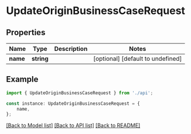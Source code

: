 # UpdateOriginBusinessCaseRequest


## Properties

Name | Type | Description | Notes
------------ | ------------- | ------------- | -------------
**name** | **string** |  | [optional] [default to undefined]

## Example

```typescript
import { UpdateOriginBusinessCaseRequest } from './api';

const instance: UpdateOriginBusinessCaseRequest = {
    name,
};
```

[[Back to Model list]](../README.md#documentation-for-models) [[Back to API list]](../README.md#documentation-for-api-endpoints) [[Back to README]](../README.md)
